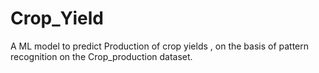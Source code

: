 # Crop_Yield
A ML model to predict Production of crop yields , on the basis of pattern recognition on the Crop_production dataset.

